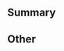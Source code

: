 <!-- markdownlint-disable MD002 MD041 -->

## Summary

## Other

<!-- markdownlint-enable MD002 MD041 -->